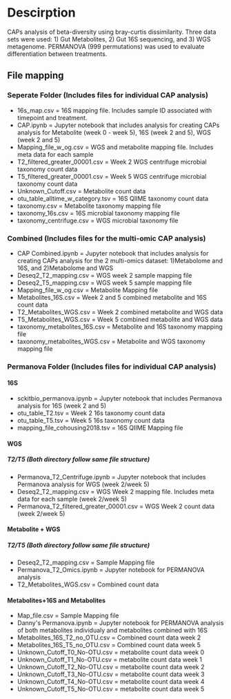 # Descirption
CAPs analysis of beta-diversity using bray-curtis dissimilarity. Three data sets were used: 1) Gut Metabolites, 2) Gut 16S sequencing, and 3) WGS metagenome. PERMANOVA (999 permutations) was used to evaluate differentiation between treatments. 

## File mapping

### Seperate Folder (Includes files for individual CAP analysis)
  - 16s_map.csv = 16S mapping file. Includes sample ID associated with timepoint and treatment.
  - CAP.ipynb = Jupyter notebook that includes analysis for creating CAPs analysis for Metabolite (week 0 - week 5), 16S (week 2 and 5), WGS (week 2 and 5)
  - Mapping_file_w_og.csv = WGS and metabolite mapping file. Includes meta data for each sample
  - T2_filtered_greater_00001.csv = Week 2 WGS centrifuge microbial taxonomy count data
  - T5_filtered_greater_00001.csv = Week 5 WGS centrifuge microbial taxonomy count data
  - Unknown_Cutoff.csv = Metabolite count data
  - otu_table_alltime_w_category.tsv = 16S QIIME taxonomy count data
  - taxonomy.csv = Metabolite taxonomy mapping file
  - taxonomy_16s.csv = 16S microbial taxonomy mapping file
  - taxonomy_centrifuge.csv = WGS microbial taxonomy file 

### Combined (Includes files for the multi-omic CAP analysis)
  - CAP Combined.ipynb = Jupyter notebook that includes analysis for creating CAPs analysis for the 2 multi-omics dataset: 1)Metabolome and 16S, and 2)Metabolome and WGS
  - Deseq2_T2_mapping.csv = WGS week 2 sample mapping file 
  - Deseq2_T5_mapping.csv = WGS week 5 sample mapping file
  - Mapping_file_w_og.csv = Metabolite Mapping file
  - Metabolites_16S.csv = Week 2 and 5 combined metabolite and 16S count data
  - T2_Metabolites_WGS.csv = Week 2 combined metabolite and WGS data
  - T5_Metabolites_WGS.csv = Week 5 combined metabolite and WGS data
  - taxonomy_metabolites_16S.csv = Metabolite and 16S taxonomy mapping file 
  - taxonomy_metabolites_WGS.csv = Metabolite and WGS taxonomy mapping file
  
  ### Permanova Folder (Includes files for individual CAP analysis)
  #### 16S
  - sckitbio_permanova.ipynb = Jupyter notebook that includes Permanova analysis for 16S (week 2 and 5)
  - otu_table_T2.tsv = Week 2 16s taxonomy count data
  - otu_table_T5.tsv = Week 5 16s taxonomy count data
  - mapping_file_cohousing2018.tsv = 16S QIIME Mapping file
  #### WGS
  ##### T2/T5 (Both directory follow same file structure)
  - Permanova_T2_Centrifuge.ipynb = Jupyter notebook that includes Permanova analysis for WGS (week 2/week 5)
  - Deseq2_T2_mapping.csv = WGS Week 2 mapping file. Includes meta data for each sample (week 2/week 5)
  - Permanova_T2_filtered_greater_00001.csv = WGS Week 2 count data (week 2/week 5)
  #### Metabolite + WGS
  ##### T2/T5 (Both directory follow same file structure)
  - Deseq2_T2_mapping.csv = Sample Mapping file 
  - Permanova_T2_Omics.ipynb = Jupyter notebook for PERMANOVA analysis
  - T2_Metabolites_WGS.csv = Combined count data
   #### Metabolites+16S and Metabolites
  - Map_file.csv = Sample Mapping file 
  - Danny's Permanova.ipynb = Jupyter notebook for PERMANOVA analysis of both metabolites individualy and metabolites combined with 16S
  - Metabolites_16S_T2_no_OTU.csv  = Combined count data week 2
  - Metabolites_16S_T5_no_OTU.csv  = Combined count data week 5
  - Unknown_Cutoff_T0_No-OTU.csv  = metabolite count data week 0
  - Unknown_Cutoff_T1_No-OTU.csv  = metabolite count data week 1
  - Unknown_Cutoff_T2_No-OTU.csv  = metabolite count data week 2
  - Unknown_Cutoff_T3_No-OTU.csv  = metabolite count data week 3
  - Unknown_Cutoff_T4_No-OTU.csv  = metabolite count data week 4
  - Unknown_Cutoff_T5_No-OTU.csv  = metabolite count data week 5
  
